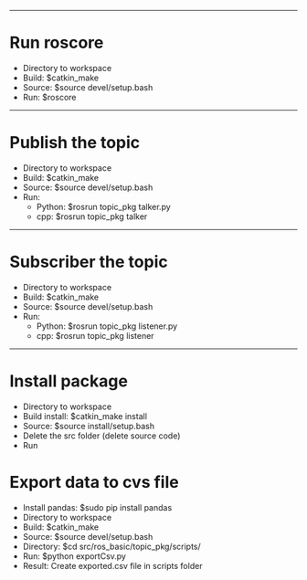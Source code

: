 --------------------------------------------------------------------------------------
# Run roscore
- Directory to workspace
- Build: $catkin_make
- Source: $source devel/setup.bash
- Run: $roscore

--------------------------------------------------------------------------------------
# Publish the topic
- Directory to workspace
- Build: $catkin_make
- Source: $source devel/setup.bash
- Run:
    + Python: $rosrun topic_pkg talker.py
    + cpp: $rosrun topic_pkg talker

--------------------------------------------------------------------------------------
# Subscriber the topic
- Directory to workspace
- Build: $catkin_make
- Source: $source devel/setup.bash
- Run:
    + Python: $rosrun topic_pkg listener.py
    + cpp: $rosrun topic_pkg listener

--------------------------------------------------------------------------------------
# Install package
- Directory to workspace
- Build install: $catkin_make install
- Source: $source install/setup.bash
- Delete the src folder (delete source code)
- Run

# Export data to cvs file
- Install pandas: $sudo pip install pandas
- Directory to workspace
- Build: $catkin_make
- Source: $source devel/setup.bash
- Directory: $cd src/ros_basic/topic_pkg/scripts/
- Run: $python exportCsv.py
- Result: Create exported.csv file in scripts folder